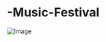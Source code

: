 ﻿# -Music-Festival
![Image](https://github.com/user-attachments/assets/a3b017dc-3322-473f-bf60-fbba10d3008b)

